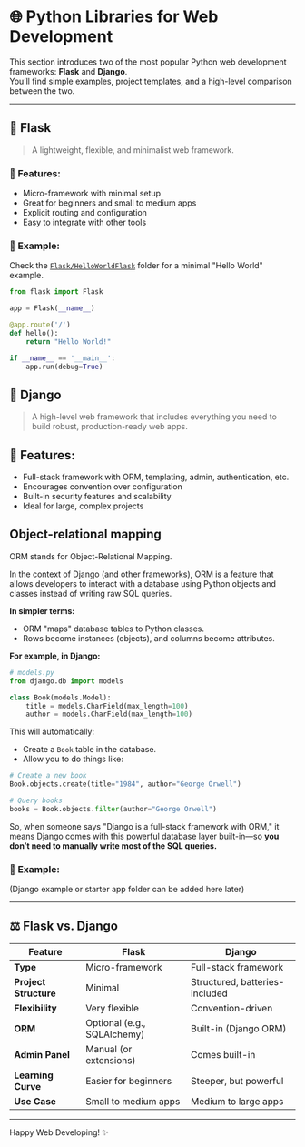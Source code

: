 # 🌐 Python Libraries for Web Development

This section introduces two of the most popular Python web development frameworks: **Flask** and **Django**.  
You’ll find simple examples, project templates, and a high-level comparison between the two.

---

## 🚀 Flask

> A lightweight, flexible, and minimalist web framework.

### 🔧 Features:
- Micro-framework with minimal setup
- Great for beginners and small to medium apps
- Explicit routing and configuration
- Easy to integrate with other tools

### 📂 Example:
Check the [`Flask/HelloWorldFlask`](./Flask/HelloWorldFlask) folder for a minimal "Hello World" example.

```python
from flask import Flask

app = Flask(__name__)

@app.route('/')
def hello():
    return "Hello World!"

if __name__ == '__main__':
    app.run(debug=True)
```
## 🚀 Django

> A high-level web framework that includes everything you need to build robust, production-ready web apps.

## 🔧 Features:
- Full-stack framework with ORM, templating, admin, authentication, etc.
- Encourages convention over configuration
- Built-in security features and scalability
- Ideal for large, complex projects

## Object-relational mapping

ORM stands for Object-Relational Mapping.

In the context of Django (and other frameworks), ORM is a feature that allows developers to interact with a database using Python objects and classes instead of writing raw SQL queries.

**In simpler terms:**
- ORM "maps" database tables to Python classes.
- Rows become instances (objects), and columns become attributes.

**For example, in Django:**
```Python
# models.py
from django.db import models

class Book(models.Model):
    title = models.CharField(max_length=100)
    author = models.CharField(max_length=100)
```

This will automatically:
- Create a `Book` table in the database.
- Allow you to do things like:

```Python
# Create a new book
Book.objects.create(title="1984", author="George Orwell")

# Query books
books = Book.objects.filter(author="George Orwell")
```

So, when someone says "Django is a full-stack framework with ORM," 
it means Django comes with this powerful database layer built-in—so 
**you don’t need to manually write most of the SQL queries.**

### 📂 Example:
(Django example or starter app folder can be added here later)

---
## ⚖️ Flask vs. Django

| Feature          | Flask                                    | Django                                |
|------------------|-------------------------------------------|----------------------------------------|
| **Type**         | Micro-framework                          | Full-stack framework                   |
| **Project Structure** | Minimal                               | Structured, batteries-included         |
| **Flexibility**  | Very flexible                            | Convention-driven                      |
| **ORM**          | Optional (e.g., SQLAlchemy)              | Built-in (Django ORM)                  |
| **Admin Panel**  | Manual (or extensions)                   | Comes built-in                         |
| **Learning Curve** | Easier for beginners                    | Steeper, but powerful                  |
| **Use Case**     | Small to medium apps                     | Medium to large apps                   |


--- 
Happy Web Developing! ✨